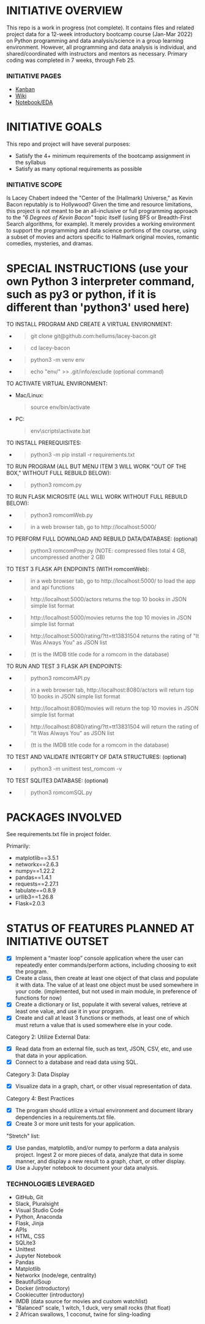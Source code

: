 # INITIATIVE OVERVIEW
This repo is a work in progress (not complete). It contains files and related project data for a 12-week introductory bootcamp course (Jan-Mar 2022) on Python programming and data analysis/science in a group learning environment. However, all programming and data analysis is individual, and shared/coordinated with instructors and mentors as necessary. Primary coding was completed in 7 weeks, through Feb 25.

### INITIATIVE PAGES
- [Kanban](https://github.com/hellums/hallmarkish/projects/1)
- [Wiki](https://github.com/hellums/hallmarkish/wiki/1.-Data-Analytics-Course-Project)
- [Notebook/EDA](https://github.com/hellums/lacey-bacon/blob/root/romcom.pdf)

# INITIATIVE GOALS
This repo and project will have several purposes:
- Satisfy the 4+ minimum requirements of the bootcamp assignment in the syllabus
- Satisfy as many optional requirements as possible

### INITIATIVE SCOPE
Is Lacey Chabert indeed the "Center of the (Hallmark) Universe," as Kevin Bacon reputably is to Hollywood? Given the time and resource limitations, this project is not meant to be an all-inclusive or full programming approach to the _"6 Degrees of Kevin Bacon"_ topic itself (using BFS or Breadth-First Search algorithms, for example). It merely provides a working environment to support the programming and data science portions of the course, using a subset of movies and actors specific to Hallmark original movies, romantic comedies, mysteries, and dramas.

# SPECIAL INSTRUCTIONS (use your own Python 3 interpreter command, such as py3 or python, if it is different than 'python3' used here) 

TO INSTALL PROGRAM AND CREATE A VIRTUAL ENVIRONMENT:
- >git clone <span>git@</span>github.com:hellums/lacey-bacon.git
- >cd lacey-bacon
- >python3 -m venv env
- >echo "env/" >> .git/info/exclude (optional command)

TO ACTIVATE VIRTUAL ENVIRONMENT:
- Mac/Linux: 
  >source env/bin/activate
- PC:
  >env\scripts\activate.bat

TO INSTALL PREREQUISITES:
  - >python3 -m pip install -r requirements.txt

TO RUN PROGRAM (ALL BUT MENU ITEM 3 WILL WORK "OUT OF THE BOX," WITHOUT FULL REBUILD BELOW):
  - >python3 romcom.py

TO RUN FLASK MICROSITE (ALL WILL WORK WITHOUT FULL REBUILD BELOW):
  - >python3 romcomWeb.py
  - >in a web browser tab, go to http://localhost:5000/ 

TO PERFORM FULL DOWNLOAD AND REBUILD DATA/DATABASE: (optional)
  - >python3 romcomPrep.py (NOTE: compressed files total 4 GB, uncompressed another 2 GB)

TO TEST 3 FLASK API ENDPOINTS (WITH romcomWeb):
  - >in a web browser tab, go to http://localhost:5000/ to load the app and api functions

  - >http://localhost:5000/actors returns the top 10 books in JSON simple list format

  - >http://localhost:5000/movies returns the top 10 movies in JSON simple list format

  - >http://localhost:5000/rating/?tt=tt13831504 returns the rating of "It Was Always You" as JSON list 

  - >    (tt is the IMDB title code for a romcom in the database)

TO RUN AND TEST 3 FLASK API ENDPOINTS:
  - >python3 romcomAPI.py

  - >in a web browser tab, http://localhost:8080/actors will return top 10 books in JSON simple list format

  - >http://localhost:8080/movies will return the top 10 movies in JSON simple list format

  - >http://localhost:8080/rating/?tt=tt13831504 will return the rating of "It Was Always You" as JSON list 

  - >    (tt is the IMDB title code for a romcom in the database)

TO TEST AND VALIDATE INTEGRITY OF DATA STRUCTURES: (optional)
  - >python3 -m unittest test_romcom -v

TO TEST SQLITE3 DATABASE: (optional)
  - >python3 romcomSQL.py

# PACKAGES INVOLVED
See requirements.txt file in project folder. 

Primarily:
- matplotlib==3.5.1
- networkx==2.6.3
- numpy==1.22.2
- pandas==1.4.1
- requests==2.27.1
- tabulate==0.8.9
- urllib3==1.26.8
- Flask=2.0.3

# STATUS OF FEATURES PLANNED AT INITIATIVE OUTSET

- [x] Implement a “master loop” console application where the user can repeatedly enter commands/perform actions, including choosing to exit the program.
- [x] Create a class, then create at least one object of that class and populate it with data. The value of at least one object must be used somewhere in your code. (implemented, but not used in main module, in preference of functions for now)
- [x] Create a dictionary or list, populate it with several values, retrieve at least one value, and use it in your program.
- [x] Create and call at least 3 functions or methods, at least one of which must return a value that is used somewhere else in your code.

Category 2: Utilize External Data:
- [x] Read data from an external file, such as text, JSON, CSV, etc, and use that data in your application.
- [x] Connect to a database and read data using SQL.

Category 3: Data Display
- [x] Visualize data in a graph, chart, or other visual representation of data.

Category 4: Best Practices
- [x] The program should utilize a virtual environment and document library dependencies in a requirements.txt file.
- [x] Create 3 or more unit tests for your application.

"Stretch" list:

- [x] Use pandas, matplotlib, and/or numpy to perform a data analysis project. Ingest 2 or more pieces of data, analyze that data in some manner, and display a new result to a graph, chart, or other display.
- [x] Use a Jupyter notebook to document your data analysis.

### TECHNOLOGIES LEVERAGED
- GitHub, Git
- Slack, Pluralsight
- Visual Studio Code
- Python, Anaconda
- Flask, Jinja
- APIs
- HTML, CSS
- SQLite3
- Unittest
- Jupyter Notebook
- Pandas
- Matplotlib 
- Networkx (node/ege, centrality)
- BeautifulSoup
- Docker (introductory)
- Cookiecutter (introductory)
- IMDB (data source for movies and custom watchlist)
- "Balanced" scale, 1 witch, 1 duck, very small rocks (that float)
- 2 African swallows, 1 coconut, twine for sling-loading

